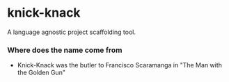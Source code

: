 knick-knack
===========

A language agnostic project scaffolding tool.

### Where does the name come from
* Knick-Knack was the butler to Francisco Scaramanga in "The Man with the Golden Gun"
